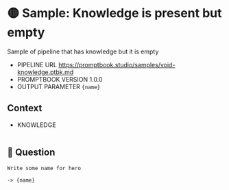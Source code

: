 # 🟡 Sample: Knowledge is present but empty

Sample of pipeline that has knowledge but it is empty

-   PIPELINE URL https://promptbook.studio/samples/void-knowledge.ptbk.md
-   PROMPTBOOK VERSION 1.0.0
-   OUTPUT PARAMETER `{name}`

## Context

-   KNOWLEDGE

```

```

## 💬 Question

```markdown
Write some name for hero
```

`-> {name}`
